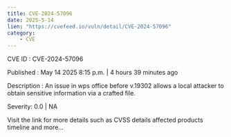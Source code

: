 ```yaml
---
title: CVE-2024-57096
date: 2025-5-14
lien: "https://cvefeed.io/vuln/detail/CVE-2024-57096"
category:
    - CVE
---
```


CVE ID : CVE-2024-57096

Published :  May 14
2025
8:15 p.m. | 4 hours
39 minutes ago

Description : An issue in wps office before v.19302 allows a local attacker to obtain sensitive information via a crafted file.

Severity: 0.0 | NA

Visit the link for more details
such as CVSS details
affected products
timeline
and more...
